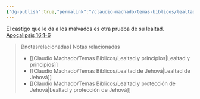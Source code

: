 ```yaml
---
{"dg-publish":true,"permalink":"/claudio-machado/temas-biblicos/lealtad-y-castigo/","title":"Lealtad y castigo","tags":["lealtad"]}
---
```


El castigo que le da a los malvados es otra prueba de su lealtad. [Apocalipsis 16:1-6](https://wol.jw.org/es/wol/bc/r4/lp-s/1102002053/35/0) 



> [!notasrelacionadas] Notas relacionadas
> - [[Claudio Machado/Temas Bíblicos/Lealtad y principios\|Lealtad y principios]]
> - [[Claudio Machado/Temas Bíblicos/Lealtad de Jehová\|Lealtad de Jehová]]
> - [[Claudio Machado/Temas Bíblicos/Lealtad y protección de Jehová\|Lealtad y protección de Jehová]]

